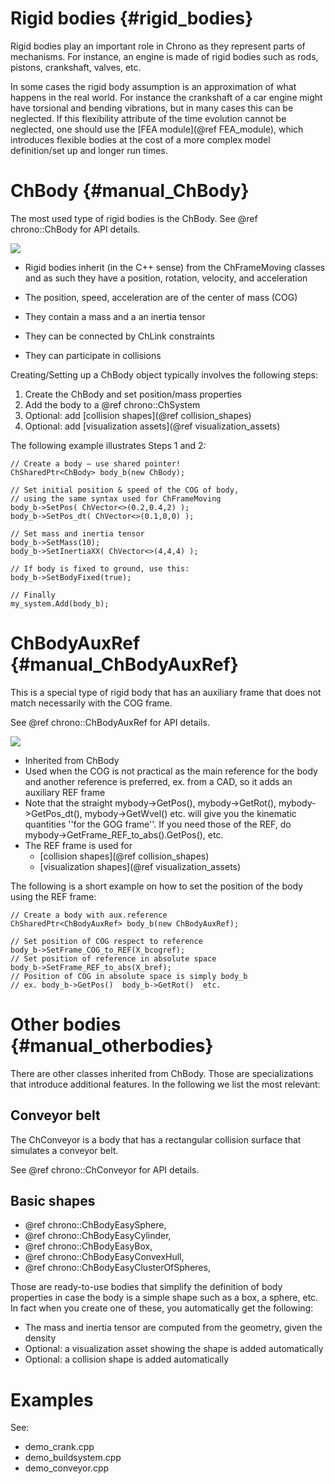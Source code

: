 ﻿
Rigid bodies      {#rigid_bodies}
============

Rigid bodies play an important role in Chrono as they represent parts of mechanisms.
For instance, an engine is made 
of rigid bodies such as rods, pistons, crankshaft, valves, etc. 

In some cases the rigid body assumption 
is an approximation of what happens in the real world. For instance the crankshaft of a car engine might have 
torsional and bending vibrations, but in many cases 
this can be neglected. If this flexibility attribute of the time evolution cannot be neglected, 
one should use the [FEA module](@ref FEA_module), which introduces flexible bodies at the cost of a more complex model definition/set up and longer run times.

# ChBody   {#manual_ChBody}

The most used type of rigid bodies is the ChBody.
See @ref chrono::ChBody for API details.

![](pic_ChBody.png)

- Rigid bodies inherit (in the C++ sense) from the ChFrameMoving classes and as such they have a position, rotation, velocity, and acceleration

- The position, speed, acceleration are of the center of mass (COG) 

- They contain a mass and a an inertia tensor

- They can be connected by ChLink constraints

- They can participate in collisions


Creating/Setting up a ChBody object typically involves the following steps:

1. Create the ChBody and set position/mass properties
2. Add the body to a @ref chrono::ChSystem
3. Optional: add [collision shapes](@ref collision_shapes)
4. Optional: add [visualization assets](@ref visualization_assets)

The following example illustrates Steps 1 and 2:

~~~{.cpp}
// Create a body – use shared pointer!
ChSharedPtr<ChBody> body_b(new ChBody);

// Set initial position & speed of the COG of body,
// using the same syntax used for ChFrameMoving
body_b->SetPos( ChVector<>(0.2,0.4,2) );
body_b->SetPos_dt( ChVector<>(0.1,0,0) );

// Set mass and inertia tensor
body_b->SetMass(10);
body_b->SetInertiaXX( ChVector<>(4,4,4) );

// If body is fixed to ground, use this:
body_b->SetBodyFixed(true);

// Finally
my_system.Add(body_b);
~~~

# ChBodyAuxRef   {#manual_ChBodyAuxRef}

This is a special type of rigid body that has an auxiliary 
frame that does not match necessarily with the COG frame.

See @ref chrono::ChBodyAuxRef for API details.
 
![](pic_ChBodyAuxRef.png)

- Inherited from ChBody
- Used when the COG is not practical as the main reference for the body and another reference is preferred, ex. from a CAD, so it adds an auxiliary REF frame
- Note that the straight mybody->GetPos(), mybody->GetRot(), mybody->GetPos_dt(), mybody->GetWvel() etc. will give you the kinematic quantities ''for the GOG frame''. If you need those of the REF, do mybody->GetFrame_REF_to_abs().GetPos(), etc.
- The REF frame is used for
  - [collision shapes](@ref collision_shapes)
  - [visualization shapes](@ref visualization_assets)

The following is a short example on how to set the position 
of the body using the REF frame:

~~~{.cpp}
// Create a body with aux.reference
ChSharedPtr<ChBodyAuxRef> body_b(new ChBodyAuxRef);

// Set position of COG respect to reference
body_b->SetFrame_COG_to_REF(X_bcogref);
// Set position of reference in absolute space
body_b->SetFrame_REF_to_abs(X_bref);
// Position of COG in absolute space is simply body_b
// ex. body_b->GetPos()  body_b->GetRot()  etc.
~~~


# Other bodies   {#manual_otherbodies}

There are other classes inherited from ChBody. Those are specializations 
that introduce additional features. In the following we list the most relevant:


## Conveyor belt   

The ChConveyor is a body that has a rectangular collision surface 
that simulates a conveyor belt.

See @ref chrono::ChConveyor for API details.


## Basic shapes

- @ref chrono::ChBodyEasySphere,
- @ref chrono::ChBodyEasyCylinder,
- @ref chrono::ChBodyEasyBox,
- @ref chrono::ChBodyEasyConvexHull,
- @ref chrono::ChBodyEasyClusterOfSpheres,

Those are ready-to-use bodies that simplify the definition of 
body properties in case the body is a simple shape such as a box, a sphere, etc.
In fact when you create one of these, you automatically get the following:

- The mass and inertia tensor are computed from the geometry, given the density
- Optional: a visualization asset showing the shape is added automatically
- Optional: a collision shape is added automatically



# Examples
See:
- demo_crank.cpp
- demo_buildsystem.cpp
- demo_conveyor.cpp






